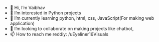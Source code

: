 - 👋 Hi, I’m Vaibhav
- 👀 I’m interested in Python projects
- 🌱 I’m currently learning python, html, css, JavaScript(For making web application)
- 💞️ I’m looking to collaborate on making projects like chatbot, 
- 📫 How to reach me reddiy: /uEyeliner16Visuals 

<!---
Zero2Jobready/Zero2Jobready is a ✨ special ✨ repository because its `README.md` (this file) appears on your GitHub profile.
You can click the Preview link to take a look at your changes.
--->
